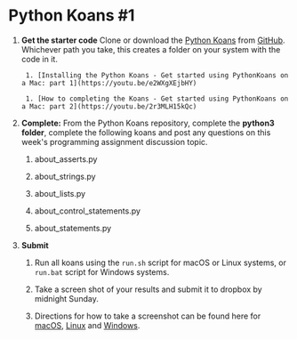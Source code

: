 # Python Koans #1

1. **Get the starter code**
    Clone or download the [Python Koans](https://github.com/gregmalcolm/python_koans) from [GitHub](https://github.com/).  Whichever path you take, this creates a folder on your system with the code in it.

        1. [Installing the Python Koans - Get started using PythonKoans on a Mac: part 1](https://youtu.be/e2WXgXEjbHY)

        1. [How to completing the Koans - Get started using PythonKoans on a Mac: part 2](https://youtu.be/2r3MLH15kQc)

1. **Complete:** From the Python Koans repository, complete the **python3 folder**, complete the following koans and post any questions on this week's programming assignment discussion topic.

    1. about_asserts.py

    1. about_strings.py

    1. about_lists.py

    1. about_control_statements.py

    1. about_statements.py

1. **Submit**
    1. Run all koans using the `run.sh` script for macOS or Linux systems, or `run.bat` script for Windows systems.

    1. Take a screen shot of your results and submit it to dropbox by midnight Sunday.
    1. Directions for how to take a screenshot can be found here for [macOS](https://www.wikihow.com/Take-a-Screenshot-on-a-Mac), [Linux](https://www.wikihow.com/Take-a-Screenshot-in-Linux) and [Windows](https://www.wikihow.com/Take-a-Screenshot-in-Microsoft-Windows).
